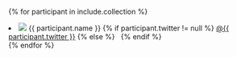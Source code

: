 
{% for participant in include.collection %}
  <li>
    <img src="{{ participant.image }}" />
    <span class="name">{{ participant.name }}</span>
    {% if participant.twitter != null  %}
      <a href="https://twitter.com/{{ participant.twitter }}">@{{ participant.twitter }}</a>
    {% else %}
      &nbsp;
    {% endif %}
  </li>
{% endfor %}
